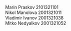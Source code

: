 Marin Praskov 2101321101 <br>
Nikol Manolova 2001321011 <br>
Vladimir Ivanov 2001321038 <br>
Mitko Nedyalkov 2001321052 <br>